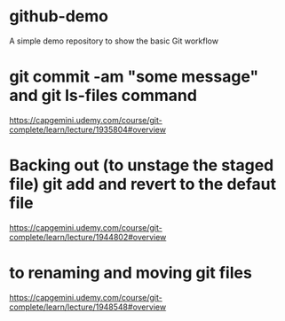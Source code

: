# github-demo
A simple demo repository to show the basic Git workflow

# git commit -am "some message" and git ls-files command
https://capgemini.udemy.com/course/git-complete/learn/lecture/1935804#overview

# Backing out (to unstage the staged file) git add and revert to the defaut file 
https://capgemini.udemy.com/course/git-complete/learn/lecture/1944802#overview

# to renaming and moving git files
https://capgemini.udemy.com/course/git-complete/learn/lecture/1948548#overview
